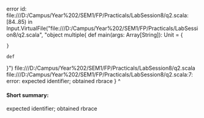 error id: file:///D:/Campus/Year%202/SEM1/FP/Practicals/LabSession8/q2.scala:[84..85) in Input.VirtualFile("file:///D:/Campus/Year%202/SEM1/FP/Practicals/LabSession8/q2.scala", "object multiple{
    def main(args: Array[String]): Unit = {

    }

    def 
}")
file:///D:/Campus/Year%202/SEM1/FP/Practicals/LabSession8/q2.scala
file:///D:/Campus/Year%202/SEM1/FP/Practicals/LabSession8/q2.scala:7: error: expected identifier; obtained rbrace
}
^
#### Short summary: 

expected identifier; obtained rbrace